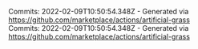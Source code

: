 Commits: 2022-02-09T10:50:54.348Z - Generated via https://github.com/marketplace/actions/artificial-grass
<br>
Commits: 2022-02-09T10:50:54.348Z - Generated via https://github.com/marketplace/actions/artificial-grass
<br>
